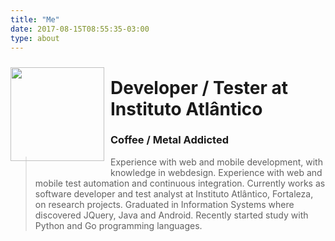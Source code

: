 ```yaml
---
title: "Me"
date: 2017-08-15T08:55:35-03:00
type: about
---
```


[<img src="http://localhost:1313/images/rondy-mesquita-avatar.jpeg" width="150" style="float: left; margin:10px 10px 15px 0;">](rondy-mesquita-avatar.jpeg)

# Developer / Tester at Instituto Atlântico
### Coffee / Metal Addicted

> Experience with web and mobile development, with knowledge in webdesign. Experience with web and mobile test automation and continuous integration. Currently works as software developer and test analyst at Instituto Atlântico, Fortaleza, on research projects.
Graduated in Information Systems where discovered JQuery, Java and Android.
Recently started study with Python and Go programming languages.
